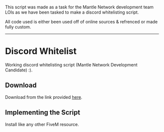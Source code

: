 This script was made as a task for the Mantle Network development team LOIs as we have been tasked to make a discord whitelisting script.


All code used is either been used off of online sources & refrenced or made fully custom.

---------------------------------------------------------------------------------------------

# Discord Whitelist
Working discord whitelisting script (Mantle Network Development Candidate) :).

## Download
Download from the link provided [here](https://github.com/SeanMANTLE/MantleProject).

## Implementing the Script
Install like any other FiveM resource.
